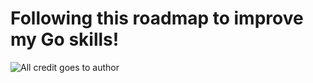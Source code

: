 # Following this roadmap to improve my Go skills!

![All credit goes to author](https://github.com/YamiTL/Golang-General-practice-exercises/blob/master/golang.png?raw=true) 

